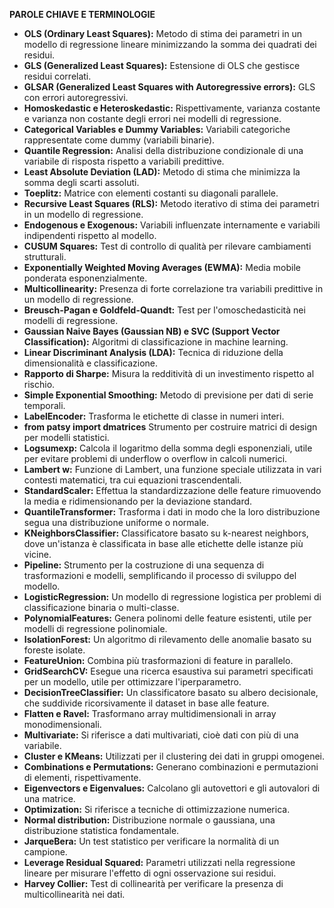 **PAROLE CHIAVE E TERMINOLOGIE**
- **OLS (Ordinary Least Squares):** Metodo di stima dei parametri in un modello di regressione lineare minimizzando la somma dei quadrati dei residui.
- **GLS (Generalized Least Squares):** Estensione di OLS che gestisce residui correlati.
- **GLSAR (Generalized Least Squares with Autoregressive errors):** GLS con errori autoregressivi.
- **Homoskedastic e Heteroskedastic:** Rispettivamente, varianza costante e varianza non costante degli errori nei modelli di regressione.
- **Categorical Variables e Dummy Variables:** Variabili categoriche rappresentate come dummy (variabili binarie).
- **Quantile Regression:** Analisi della distribuzione condizionale di una variabile di risposta rispetto a variabili predittive.
- **Least Absolute Deviation (LAD):** Metodo di stima che minimizza la somma degli scarti assoluti.
- **Toeplitz:** Matrice con elementi costanti su diagonali parallele.
- **Recursive Least Squares (RLS):** Metodo iterativo di stima dei parametri in un modello di regressione.
- **Endogenous e Exogenous:** Variabili influenzate internamente e variabili indipendenti rispetto al modello.
- **CUSUM Squares:** Test di controllo di qualità per rilevare cambiamenti strutturali.
- **Exponentially Weighted Moving Averages (EWMA):** Media mobile ponderata esponenzialmente.
- **Multicollinearity:** Presenza di forte correlazione tra variabili predittive in un modello di regressione.
- **Breusch-Pagan e Goldfeld-Quandt:** Test per l'omoschedasticità nei modelli di regressione.
- **Gaussian Naive Bayes (Gaussian NB) e SVC (Support Vector Classification):** Algoritmi di classificazione in machine learning.
- **Linear Discriminant Analysis (LDA):** Tecnica di riduzione della dimensionalità e classificazione.
- **Rapporto di Sharpe:** Misura la redditività di un investimento rispetto al rischio.
- **Simple Exponential Smoothing:** Metodo di previsione per dati di serie temporali.
- **LabelEncoder:** Trasforma le etichette di classe in numeri interi.
- **from patsy import dmatrices** Strumento per costruire matrici di design per modelli statistici.
- **Logsumexp:** Calcola il logaritmo della somma degli esponenziali, utile per evitare problemi di underflow o overflow in calcoli numerici.
- **Lambert w:** Funzione di Lambert, una funzione speciale utilizzata in vari contesti matematici, tra cui equazioni trascendentali.
- **StandardScaler:** Effettua la standardizzazione delle feature rimuovendo la media e ridimensionando per la deviazione standard.
- **QuantileTransformer:** Trasforma i dati in modo che la loro distribuzione segua una distribuzione uniforme o normale.
- **KNeighborsClassifier:** Classificatore basato su k-nearest neighbors, dove un'istanza è classificata in base alle etichette delle istanze più vicine.
- **Pipeline:** Strumento per la costruzione di una sequenza di trasformazioni e modelli, semplificando il processo di sviluppo del modello.
- **LogisticRegression:** Un modello di regressione logistica per problemi di classificazione binaria o multi-classe.
- **PolynomialFeatures:** Genera polinomi delle feature esistenti, utile per modelli di regressione polinomiale.
- **IsolationForest:** Un algoritmo di rilevamento delle anomalie basato su foreste isolate.
- **FeatureUnion:** Combina più trasformazioni di feature in parallelo.
- **GridSearchCV:** Esegue una ricerca esaustiva sui parametri specificati per un modello, utile per ottimizzare l'iperparametro.
- **DecisionTreeClassifier:** Un classificatore basato su albero decisionale, che suddivide ricorsivamente il dataset in base alle feature.
- **Flatten e Ravel:** Trasformano array multidimensionali in array monodimensionali.
- **Multivariate:** Si riferisce a dati multivariati, cioè dati con più di una variabile.
- **Cluster e KMeans:** Utilizzati per il clustering dei dati in gruppi omogenei.
- **Combinations e Permutations:** Generano combinazioni e permutazioni di elementi, rispettivamente.
- **Eigenvectors e Eigenvalues:** Calcolano gli autovettori e gli autovalori di una matrice.
- **Optimization:** Si riferisce a tecniche di ottimizzazione numerica.
- **Normal distribution:** Distribuzione normale o gaussiana, una distribuzione statistica fondamentale.
- **JarqueBera:** Un test statistico per verificare la normalità di un campione.
- **Leverage Residual Squared:** Parametri utilizzati nella regressione lineare per misurare l'effetto di ogni osservazione sui residui.
- **Harvey Collier:** Test di collinearità per verificare la presenza di multicollinearità nei dati.


